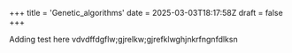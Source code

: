 +++
title = 'Genetic_algorithms'
date = 2025-03-03T18:17:58Z
draft = false
+++


Adding test here vdvdffdgflw;gjrelkw;gjrefklwghjnkrfngnfdlksn